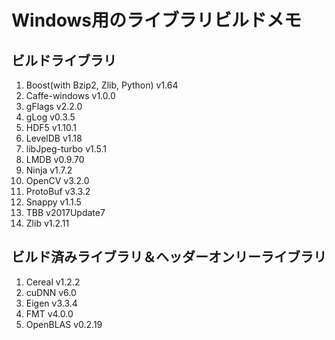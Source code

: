 # Windows用のライブラリビルドメモ

## ビルドライブラリ
1. Boost(with Bzip2, Zlib, Python) v1.64
2. Caffe-windows v1.0.0
3. gFlags v2.2.0
4. gLog v0.3.5
5. HDF5 v1.10.1
6. LevelDB v1.18
7. libJpeg-turbo v1.5.1
8. LMDB v0.9.70
9. Ninja v1.7.2
10. OpenCV v3.2.0
11. ProtoBuf v3.3.2
12. Snappy v1.1.5
13. TBB v2017Update7
14. Zlib v1.2.11

## ビルド済みライブラリ＆ヘッダーオンリーライブラリ
1. Cereal v1.2.2
2. cuDNN v6.0
3. Eigen v3.3.4
4. FMT v4.0.0
5. OpenBLAS v0.2.19

